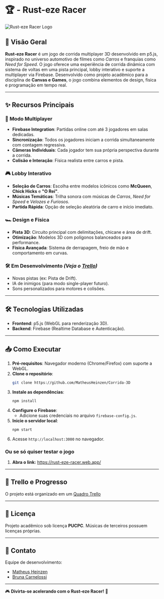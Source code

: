 # 🏆 - Rust-eze Racer

![Rust-eze Racer Logo](Adicionar_Logo)

## 🚀 Visão Geral
**Rust-eze Racer** é um jogo de corrida multiplayer 3D desenvolvido em p5.js, inspirado no universo automotivo de filmes como *Carros* e franquias como *Need for Speed*. O jogo oferece uma experiência de corrida dinâmica com sistema de voltas em uma pista principal, lobby interativo e suporte a multiplayer via Firebase. Desenvolvido como projeto acadêmico para a disciplina de **Canvas e Games**, o jogo combina elementos de design, física e programação em tempo real.

---

## ✨ Recursos Principais
### 🏁 **Modo Multiplayer**
- **Firebase Integration**: Partidas online com até 3 jogadores em salas dedicadas.
- **Sincronização**: Todos os jogadores iniciam a corrida simultaneamente com contagem regressiva.
- **Câmeras Individuais**: Cada jogador tem sua própria perspectiva durante a corrida.
- **Colisão e Interação**: Física realista entre carros e pista.

### 🎮 **Lobby Interativo**
- **Seleção de Carros**: Escolha entre modelos icônicos como **McQueen**, **Chick Hicks** e **"O Rei"**.
- **Músicas Temáticas**: Trilha sonora com músicas de *Carros*, *Need for Speed* e *Velozes e Furiosos*.
- **Partida Rápida**: Opção de seleção aleatória de carro e início imediato.

### 🏎️ **Design e Física**
- **Pista 3D**: Circuito principal com delimitações, chicane e área de drift.
- **Otimização**: Modelos 3D com polígonos balanceados para performance.
- **Física Avançada**: Sistema de derrapagem, freio de mão e comportamento em curvas.

### 🛠️ **Em Desenvolvimento** *(Veja o [Trello](https://trello.com/b/QlzezmJ1/jogo-de-corrida))*
- Novas pistas (ex: Pista de Drift).
- IA de inimigos (para modo single-player futuro).
- Sons personalizados para motores e colisões.

---

## 🛠️ Tecnologias Utilizadas
- **Frontend**: p5.js (WebGL para renderização 3D).
- **Backend**: Firebase (Realtime Database e Autenticação).

---

## 📥 Como Executar
1. **Pré-requisitos**: Navegador moderno (Chrome/Firefox) com suporte a WebGL.
2. **Clone o repositório**:
   ```bash
   git clone https://github.com/MatheusHeinzen/Corrida-3D
   ```
3. **Instale as dependências**:
   ```bash
   npm install
   ```
4. **Configure o Firebase**:
   - Adicione suas credenciais no arquivo `firebase-config.js`.
5. **Inicie o servidor local**:
   ```bash
   npm start
   ```
6. Acesse `http://localhost:3000` no navegador.

### Ou se só quiser testar o jogo
1. **Abra o link:** https://rust-eze-racer.web.app/

---

## 📌 Trello e Progresso
O projeto está organizado em um [Quadro Trello](https://trello.com/b/QlzezmJ1/jogo-de-corrida)

---

## 📄 Licença
Projeto acadêmico sob licença **PUCPC**. Músicas de terceiros possuem licenças próprias.

---

## 📧 Contato
Equipe de desenvolvimento:
- [Matheus Heinzen](https://github.com/MatheusHeinzen)  
- [Bruna Carnelossi](https://github.com/Bru67)  

---

🎮 **Divirta-se acelerando com o Rust-eze Racer!** 🏁  